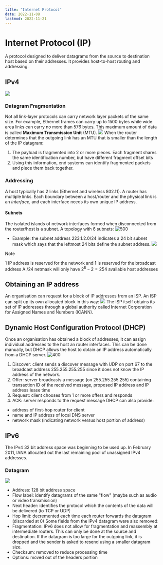 ```yaml
---
title: "Internet Protocol"
date: 2022-11-08
lastmod: 2022-11-21
---
```

# Internet Protocol (IP)
A protocol designed to deliver datagrams from the source to destination host based on their addresses. It provides host-to-host routing and addressing.
## IPv4
![](https://i.imgur.com/ZZbq7uu.png)
### Datagram Fragmentation
Not all link-layer protocols can carry network layer packets of the same size. For example, Ethernet frames can carry up to 1500 bytes while wide area links can carry no more than 576 bytes. This maximum amount of data is called **Maximum Transmission Unit** (MTU).
![](https://i.imgur.com/ZTq36MP.png)
When the router determines that the outgoing link has an MTU that is smaller than the length of the IP datagram:
1. The payload is fragmented into 2 or more pieces. Each fragment shares the same identification number, but have different fragment offset bits
2. Using this information, end systems can identify fragmented packets and piece them back together.
### Addressing
A host typically has 2 links (Ethernet and wireless 802.11). A router has multiple links. Each boundary between a host/router and the physical link is an *interface*, and each interface needs its own unique IP address.
#### Subnets
The isolated islands of network interfaces formed when disconnected from the router/host is a subnet. A topology with 6 subnets:
![500](https://i.imgur.com/Ka0I6dZ.png)
- Example: the subnet address 223.1.2.0/24 indicates a 24 bit subnet mask which says that the leftmost 24 bits define the subnet address.
![](https://i.imgur.com/RASHKku.png)
> [!Note]
> 1 IP address is reserved for the network and 1 is reserved for the broadcast address
> A /24 netmask will only have $2^8-2=254$ available host addresses
## Obtaining an IP address
An organisation can request for a block of IP addresses from an ISP. An ISP can split up its own allocated block in this way:
![](https://i.imgur.com/ggSAoym.png)
The ISP itself obtains its set of IP addresses through a global authority called Internet Corporation for Assigned Names and Numbers (ICANN).
## Dynamic Host Configuration Protocol (DHCP)
Once an organisation has obtained a block of addresses, it can assign individual addresses to the host an router interfaces. This can be done manually, but DHCP allows the host to obtain an IP address automatically from a DHCP server.
![400](https://i.imgur.com/klcMGOm.png)
1. Discover: client sends a discover message with UDP on port 67 to the broadcast address 255.255.255.255 since it does not know the IP address of the network. 
2. Offer: server broadcasts a message (on 255.255.255.255) containing transaction ID of the received message, proposed IP address and IP address lease time
3. Request: client chooses from 1 or more offers and responds
4. ACK: server responds to the request message
DHCP can also provide:
- address of first-hop router for client  
- name and IP address of local DNS server  
- network mask (indicating network versus host portion of address)
## IPv6
The IPv4 32 bit address space was beginning to be used up. In February 2011, IANA allocated out the last remaining pool of unassigned IPv4 addresses.
### Datagram
![](https://i.imgur.com/nNQk2xY.png)
- Address: 128 bit address space
- Flow label: identify datagrams of the same "flow" (maybe such as audio or video transmission)
- Next header: identifies the protocol which the contents of the data will be delivered (to TCP or UDP)
- Hop limit: decremented each time each router forwards the datagram (discarded at 0)
Some fields from the IPv4 datagram were also removed:
- Fragmentation: IPv6 does not allow for fragmentation and reassembly at intermediate routers. This can only be done at the source and destination. If the datagram is too large for the outgoing link, it is dropped and the sender is asked to resend using a smaller datagram size.
- Checksum: removed to reduce processing time
- Options: moved out of the headers portion

